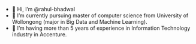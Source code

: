 - 👋 Hi, I’m @rahul-bhadwal
- 🌱 I’m currently pursuing master of computer science from University of Wollongong (major in Big Data and Machine Learning).
- 💞️ I’m having more than 5 years of experience in Information Technology industry in Accenture.

<!---
rahul-bhadwal/rahul-bhadwal is a ✨ special ✨ repository because its `README.md` (this file) appears on your GitHub profile.
You can click the Preview link to take a look at your changes.
--->
